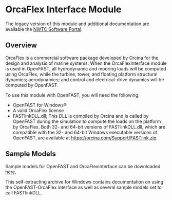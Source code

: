 # OrcaFlex Interface Module
The legacy version of this module and additional documentation are available
the [NWTC Software Portal](https://nwtc.nrel.gov/OrcaFlexInterface/).

## Overview
OrcaFlex is a commercial software package developed by Orcina for the design
and analysis of marine systems. When the OrcaFlexInterface module is used in
OpenFAST, all hydrodynamic and mooring loads will be computed using OrcaFlex,
while the turbine, tower, and floating platform structural dynamics;
aerodynamics; and control and electrical-drive dynamics will be computed by
OpenFAST.

To use this module with OpenFAST, you will need the following:
- OpenFAST for Windows®
- A valid OrcaFlex license
- FASTlinkDLL.dll; This DLL is compiled by Orcina and is called by OpenFAST
  during the simulation to compute the loads on the platform by OrcaFlex.
  Both 32- and 64-bit versions of FASTlinkDLL.dll, which are compatible with
  the 32- and 64-bit Windows executable versions of OpenFAST, are available
  at https://orcina.com/Support/FASTlink.zip.

## Sample Models
Sample models for OpenFAST and OrcaFlexInterface can be downloaded
[here](https://nwtc.nrel.gov/enduser).

This self-extracting archive for Windows contains documentation on using the
OpenFAST-OrcaFlex interface as well as several sample models set to call
FASTlinkDLL.
